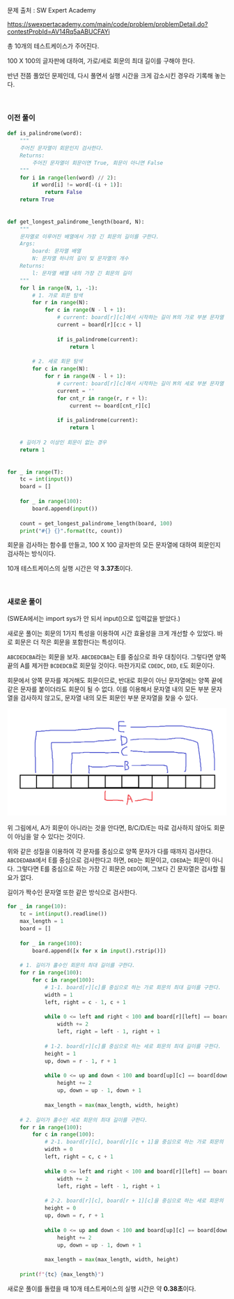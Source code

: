 문제 출처 : SW Expert Academy

https://swexpertacademy.com/main/code/problem/problemDetail.do?contestProbId=AV14Rq5aABUCFAYi



총 10개의 테스트케이스가 주어진다.

100 X 100의 글자판에 대하여, 가로/세로 회문의 최대 길이를 구해야 한다.



반년 전쯤 풀었던 문제인데, 다시 풀면서 실행 시간을 크게 감소시킨 경우라 기록해 놓는다.

<br>

### 이전 풀이

```python
def is_palindrome(word):
    """
    주어진 문자열이 회문인지 검사한다.
    Returns:
        주어진 문자열이 회문이면 True, 회문이 아니면 False
    """
    for i in range(len(word) // 2):
        if word[i] != word[-(i + 1)]:
            return False
    return True


def get_longest_palindrome_length(board, N):
    """
    문자열로 이루어진 배열에서 가장 긴 회문의 길이를 구한다.
    Args:
        board: 문자열 배열
        N: 문자열 하나의 길이 및 문자열의 개수
    Returns:
        l: 문자열 배열 내의 가장 긴 회문의 길이
    """
    for l in range(N, 1, -1):
        # 1. 가로 회문 탐색
        for r in range(N):
            for c in range(N - l + 1):
                # current: board[r][c]에서 시작하는 길이 M의 가로 부분 문자열
                current = board[r][c:c + l]

                if is_palindrome(current):
                    return l

        # 2. 세로 회문 탐색
        for c in range(N):
            for r in range(N - l + 1):
                # current: board[r][c]에서 시작하는 길이 M의 세로 부분 문자열
                current = ''
                for cnt_r in range(r, r + l):
                    current += board[cnt_r][c]

                if is_palindrome(current):
                    return l

    # 길이가 2 이상인 회문이 없는 경우
    return 1


for _ in range(T):
    tc = int(input())
    board = []

    for _ in range(100):
        board.append(input())

    count = get_longest_palindrome_length(board, 100)
    print("#{} {}".format(tc, count))
```

회문을 검사하는 함수를 만들고, 100 X 100 글자판의 모든 문자열에 대하여 회문인지 검사하는 방식이다.

10개 테스트케이스의 실행 시간은 약 **3.37초**이다.

<br>

### 새로운 풀이

(SWEA에서는 import sys가 안 되서 input()으로 입력값을 받았다.)

새로운 풀이는 회문의 1가지 특성을 이용하여 시간 효율성을 크게 개선할 수 있었다. 바로 회문은 더 작은 회문을 포함한다는 특성이다.

`ABCDEDCBA`라는 회문을 보자. `ABCDEDCBA`는 E를 중심으로 좌우 대칭이다. 그렇다면 양쪽 끝의 A를 제거한 `BCDEDCB`로 회문일 것이다. 마찬가지로 `CDEDC`, `DED`, `E`도 회문이다. 

회문에서 양쪽 문자를 제거해도 회문이므로, 반대로 회문이 아닌 문자열에는 양쪽 끝에 같은 문자를 붙이더라도 회문이 될 수 없다. 이를 이용해서 문자열 내의 모든 부분 문자열을 검사하지 않고도, 문자열 내의 모든 회문인 부분 문자열을 찾을 수 있다.

![](../algorithm.assets/palindrome.png)

위 그림에서, A가 회문이 아니라는 것을 안다면, B/C/D/E는 따로 검사하지 않아도 회문이 아님을 알 수 있다는 것이다.

위와 같은 성질을 이용하여 각 문자를 중심으로 양쪽 문자가 다를 때까지 검사한다. `ABCDEDABA`에서 E를 중심으로 검사한다고 하면, `DED`는 회문이고, `CDEDA`는 회문이 아니다. 그렇다면 E를 중심으로 하는 가장 긴 회문은 `DED`이며, 그보다 긴 문자열은 검사할 필요가 없다.

길이가 짝수인 문자열 또한 같은 방식으로 검사한다.

```python
for _ in range(10):
    tc = int(input().readline())
    max_length = 1
    board = []

    for _ in range(100):
        board.append([x for x in input().rstrip()])

    # 1. 길이가 홀수인 회문의 최대 길이를 구한다.
    for r in range(100):
        for c in range(100):
            # 1-1. board[r][c]를 중심으로 하는 가로 회문의 최대 길이를 구한다.
            width = 1
            left, right = c - 1, c + 1

            while 0 <= left and right < 100 and board[r][left] == board[r][right]:
                width += 2
                left, right = left - 1, right + 1

            # 1-2. board[r][c]를 중심으로 하는 세로 회문의 최대 길이를 구한다.
            height = 1
            up, down = r - 1, r + 1

            while 0 <= up and down < 100 and board[up][c] == board[down][c]:
                height += 2
                up, down = up - 1, down + 1

            max_length = max(max_length, width, height)

    # 2. 길이가 홀수인 세로 회문의 최대 길이를 구한다.
    for r in range(100):
        for c in range(100):
            # 2-1. board[r][c], board[r][c + 1]을 중심으로 하는 가로 회문의 최대 길이를 구한다.
            width = 0
            left, right = c, c + 1

            while 0 <= left and right < 100 and board[r][left] == board[r][right]:
                width += 2
                left, right = left - 1, right + 1

            # 2-2. board[r][c], board[r + 1][c]을 중심으로 하는 세로 회문의 최대 길이를 구한다.
            height = 0
            up, down = r, r + 1

            while 0 <= up and down < 100 and board[up][c] == board[down][c]:
                height += 2
                up, down = up - 1, down + 1

            max_length = max(max_length, width, height)

    print(f"{tc} {max_length}")
```

새로운 풀이를 돌렸을 때 10개 테스트케이스의 실행 시간은 약 **0.38초**이다.

